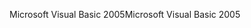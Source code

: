<span data-ttu-id="9d0e7-101">Microsoft Visual Basic 2005</span><span class="sxs-lookup"><span data-stu-id="9d0e7-101">Microsoft Visual Basic 2005</span></span>
